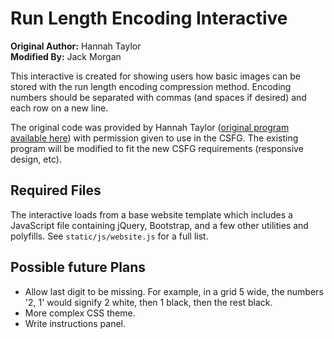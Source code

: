 # Run Length Encoding Interactive

**Original Author:** Hannah Taylor  
**Modified By:** Jack Morgan

This interactive is created for showing users how basic images can be stored with the run length encoding compression method. Encoding numbers should be separated with commas (and spaces if desired) and each row on a new line.

The original code was provided by Hannah Taylor ([original program available here](http://taylormade.io/run-length-encoding.html)) with permission given to use in the CSFG. The existing program will be modified to fit the new CSFG requirements (responsive design, etc).

## Required Files

The interactive loads from a base website template which includes a JavaScript file containing jQuery, Bootstrap, and a few other utilities and polyfills.
See `static/js/website.js` for a full list.

## Possible future Plans

- Allow last digit to be missing. For example, in a grid 5 wide, the numbers '2, 1' would signify 2 white, then 1 black, then the rest black.
- More complex CSS theme.
- Write instructions panel.
